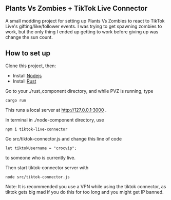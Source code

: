 ## Plants Vs Zombies + TikTok Live Connector

A small modding project for setting up Plants Vs Zombies to react to TikTok Live's gifting/like/follower events. I was trying to get spawning zombies to work, but the only thing I ended up getting to work before giving up was change the sun count. 

## How to set up

Clone this project, then:

- Install [Nodejs](https://nodejs.org/en)
- Install [Rust](https://www.rust-lang.org/learn/get-started)

Go to your ./rust_component directory, and while PVZ is running, type

```
cargo run
```

This runs a local server at http://127.0.0.1:3000 .

In terminal in ./node-component directory, use
```
npm i tiktok-live-connector
```

Go src/tiktok-connector.js and change this line of code

```
let tiktokUsername = "crocvip";
```

to someone who is currently live. 

Then start tiktok-connector server with
```
node src/tiktok-connector.js
```

Note: It is recommended you use a VPN while using the tiktok connector, as tiktok gets big mad if you do this for too long and you might get IP banned.
